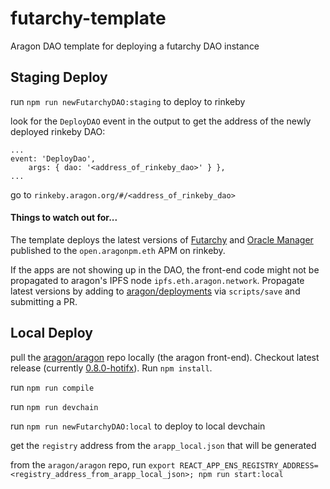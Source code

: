 # futarchy-template
Aragon DAO template for deploying a futarchy DAO instance

## Staging Deploy

run `npm run newFutarchyDAO:staging` to deploy to rinkeby

look for the `DeployDAO` event in the output to get the address of the newly deployed rinkeby DAO:

```
...
event: 'DeployDao',
    args: { dao: '<address_of_rinkeby_dao>' } },
...
```

go to `rinkeby.aragon.org/#/<address_of_rinkeby_dao>`

#### Things to watch out for...

The template deploys the latest versions of [Futarchy](https://github.com/levelkdev/futarchy-app) and [Oracle Manager](https://github.com/levelkdev/oracle-manager-app) published to the `open.aragonpm.eth` APM on rinkeby.

If the apps are not showing up in the DAO, the front-end code might not be propagated to aragon's IPFS node `ipfs.eth.aragon.network`. Propagate latest versions by adding to [aragon/deployments](https://github.com/aragon/deployments) via `scripts/save` and submitting a PR.

## Local Deploy

pull the [aragon/aragon](https://github.com/aragon/aragon) repo locally (the aragon front-end). Checkout latest release (currently [0.8.0-hotifx](https://github.com/aragon/aragon/releases/tag/0.8.0-hotifx)). Run `npm install`.

run `npm run compile`

run `npm run devchain`

run `npm run newFutarchyDAO:local` to deploy to local devchain

get the `registry` address from the `arapp_local.json` that will be generated

from the `aragon/aragon` repo, run `export REACT_APP_ENS_REGISTRY_ADDRESS=<registry_address_from_arapp_local_json>; npm run start:local`
